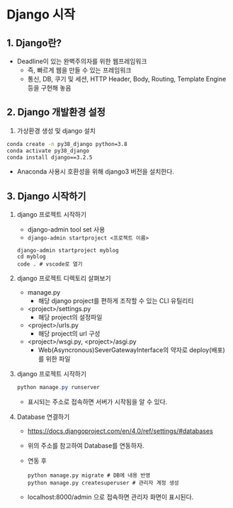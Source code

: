 # Django 시작



## 1. Django란?

- Deadline이 있는 완벽주의자를 위한 웹프레임워크
  - 즉, 빠르게 웹을 만들 수 있는 프레임워크
  - 통신, DB, 쿠기 및 세션, HTTP Header, Body, Routing, Template Engine 등을 구현해 놓음



## 2. Django 개발환경 설정



1. 가상환경 생성 및 django 설치

```bash
conda create -n py38_django python=3.8
conda activate py38_django
conda install django==3.2.5
```

- Anaconda 사용시 호환성을 위해 django3 버전을 설치한다.



## 3. Django 시작하기



1. django 프로젝트 시작하기

   - django-admin tool set 사용
   - ``django-admin startproject <프로젝트 이름>``

   ```shell
   django-admin startproject myblog
   cd myblog
   code . # vscode로 열기
   ```

2. django 프로젝트 디렉토리 살펴보기

   - manage.py
     - 해당 django project를 편하게 조작할 수 있는 CLI 유틸리티
   - \<project>/settings.py
     - 해당 project의 설정파일
   - \<project>/urls.py
     - 해당 project의 url 구성
   - \<project>/wsgi.py, \<project>/asgi.py
     - Web(Asyncronous)SeverGatewayInterface의 약자로 deploy(배포)를 위한 파일

3. django 프로젝트 시작하기

   ```powershell
   python manage.py runserver
   ```

   - 표시되는 주소로 접속하면 서버가 시작됨을 알 수 있다.

4. Database 연결하기

   - https://docs.djangoproject.com/en/4.0/ref/settings/#databases

   - 위의 주소를 참고하여 Database를 연동하자.

   - 연동 후

     ```shell
     python manage.py migrate # DB에 내용 반영
     python manage.py createsuperuser # 관리자 계정 생성
     ```

   - localhost:8000/admin 으로 접속하면 관리자 화면이 표시된다.